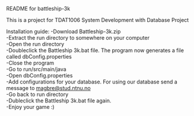 README for battleship-3k

This is a project for TDAT1006 System Development with Database Project

Installation guide:
-Download Battleship-3k.zip  
-Extract the run directory to somewhere on your computer  
-Open the run directory  
-Doubleclick the Battleship 3k.bat file. The program now generates a file called dbConfig.properties  
-Close the program  
-Go to run/src/main/java  
-Open dbConfig.properties  
-Add configurations for your database. For using our database send a message to magbre@stud.ntnu.no  
-Go back to run directory  
-Dubleclick the Battleship 3k.bat file again.   
-Enjoy your game :)  